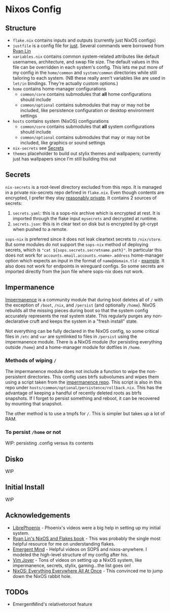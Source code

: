 # Nixos Config

## Structure

* `flake.nix` contains inputs and outputs (currently just NixOS configs)
* `justfile` is a config file for [just](https://github.com/casey/just). Several commands were borrowed from [Ryan Lin](https://nixos-and-flakes.thiscute.world/best-practices/simplify-nixos-related-commands)
* `variables.nix` contains common system-related attributes like default usernames, architecture, and swap file size. The default values in this file can be overridden in each system's config. This lets me put more of my config in the `home/common` and `system/common` directories while still tailoring to each system. (NB these really aren't variables like are used in `let/in` bindings. They're actually custom options.)
* `home` contains home-manager configurations
  * `common/core` contains submodules that **all** home configurations should include
  * `common/optional` contains submodules that may or may not be included, like persistence configuration or desktop environment settings
* `hosts` contains system (NixOS) configurations
  * `common/core` contains submodules that **all** system configurations should include
  * `common/optional` contains submodules that may or may not be included, like graphics or sound settings
* `nix-secrets` see [Secrets](#Secrets)
* `themes` placeholder to build out stylix themes and wallpapers; currently just has wallpapers since I'm still building this out

## Secrets

`nix-secrets` is a root-level directory excluded from this repo. It is managed in a private nix-secrets repo defined in `flake.nix`. Even though contents are encrypted, I prefer they stay [reasonably private](https://github.com/getsops/sops?tab=readme-ov-file#weak-aes-cryptography). It contains 2 sources of secrets:

1. `secrets.yaml`: this is a sops-nix archive which is encrypted at rest. It is imported through the flake input `mysecrets` and decrypted at runtime.
2. `secrets.json`: this is in clear text on disk but is encrypted by git-crypt when pushed to a remote.

`sops-nix` is preferred since it does not leak cleartext secrets to `/nix/store`. But some modules do not support the `sops-nix` method of deploying secrets, which is `"cat ${sops.secrets.secretname.path}"`. In particular this does not work for `accounts.email.accounts.<name>.address` home-manager option which expects an input in the format of `name@domain.tld` - [example](https://discourse.nixos.org/t/is-there-a-way-to-configure-email-accounts-without-putting-personal-info-in-cleartext-home-manager/41216/2). It also does not work for endpoints in wireguard configs. So some secrets are imported directly from the json file where sops-nix does not work.

## Impermanence
[Impermanence](https://github.com/nix-community/impermanence) is a community module that during boot deletes all of `/` with the exception of `/boot`, `/nix`, and `/persist` (and optionally `/home`). NixOS rebuilds all the missing pieces during boot so that the system config accurately represents the real system state. This regularly purges any non-declarative cruft and keeps the system in a "fresh install" state.

Not everything can be fully declared in the NixOS config, so some critical files in `/etc` and `var` are symlinked to files in `/persist` using the impermanence module. There is a NixOS module (for persisting everything outside `/home`) and a home-manager module for dotfiles in `/home`.

### Methods of wiping `/`
The impermanence module does not include a function to wipe the non-persistent directories. This config uses btrfs subvolumes and wipes them using a script taken from the [impermanence repo](https://github.com/nix-community/impermanence?tab=readme-ov-file#btrfs-subvolumes). This script is also in this repo under `hosts/common/optional/persistence/rollback.nix`. This has the advantage of keeping a handful of recently deleted roots as btrfs snapshots. If I forget to persist something and reboot, it can be recovered by mounting that snapshot.

The other method is to use a tmpfs for `/`. This is simpler but takes up a lot of RAM.

### To persist `/home` or not
WIP: persisting .config versus its contents

## Disko
WIP

## Initial Install
WIP

## Acknowledgements
* [LibrePhoenix](https://github.com/librephoenix/nixos-config) - Phoenix's videos were a big help in setting up my initial system.
* [Ryan Lin's NixOS and Flakes book](https://nixos-and-flakes.thiscute.world/) - This was probably the single most helpful resource for me on understanding flakes.
* [Emergent Mind](https://github.com/EmergentMind/nix-config) - Helpful videos on SOPS and nixos-anywhere. I modeled the high-level structure of my config after his.
* [Vim Joyer](https://github.com/vimjoyer/) - Tons of videos on setting up a NixOS system, like impermanence, secrets, stylix, gaming...the list goes on!
* [NixOS: Everything Everywhere All At Once](https://www.youtube.com/watch?v=CwfKlX3rA6E) - This convinced me to jump down the NixOS rabbit hole.

## TODOs
* EmergentMind's relativetoroot feature
